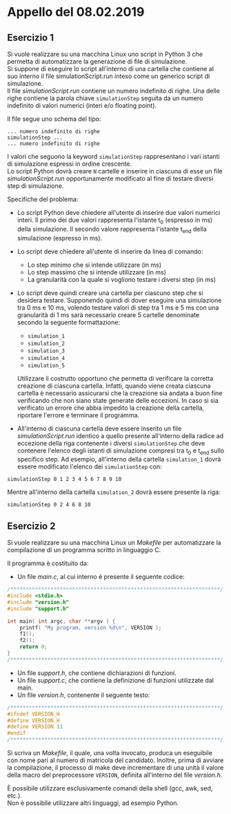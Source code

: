# Appello del 08.02.2019

## Esercizio 1
Si vuole realizzare su una macchina Linux uno script in Python 3 che permetta di automatizzare la generazione di file di simulazione.<br/>
Si suppone di eseguire lo script all'interno di una cartella che contiene al suo interno il file simulationScript.run inteso come un generico script di simulazione.<br/>
Il file *simulationScript.run* contiene un numero indefinito di righe. Una delle righe contiene la parola chiave `simulationStep` seguita da un numero indefinito di valori numerici (interi e/o floating point).

Il file segue uno schema del tipo:
```
... numero indefinito di righe
simulationStep ...
... numero indefinito di righe
```
I valori che seguono la keyword `simulationStep` rappresentano i vari istanti di simulazione espressi in ordine
crescente.<br/>
Lo script Python dovrà creare `N` cartelle e inserire in ciascuna di esse un file *simulationScript.run* opportunamente modificato al fine di testare diversi step di simulazione.

Specifiche del problema:
- Lo script Python deve chiedere all'utente di inserire due valori numerici interi. Il primo dei due valori rappresenta l'istante t<sub>0</sub> (espresso in ms) della simulazione. Il secondo valore rappresenta l'istante t<sub>end</sub> della simulazione (espresso in ms).
- Lo script deve chiedere all'utente di inserire da linea di comando:
	- Lo step minimo che si intende utilizzare (in ms)
	- Lo step massimo che si intende utilizzare (in ms)
	- La granularità con la quale si vogliono testare i diversi step (in ms)
- Lo script deve quindi creare una cartella per ciascuno step che si desidera testare. Supponendo quindi di dover eseguire una simulazione tra 0 ms e 10 ms, volendo testare valori di step tra 1 ms e 5 ms con una granularità di 1 ms sarà necessario creare 5 cartelle denominate secondo la seguente formattazione:
	- `simulation_1`
	- `simulation_2`
	- `simulation_3`
	- `simulation_4`
	- `simulation_5`
	
	Utilizzare il costrutto opportuno che permetta di verificare la corretta creazione di ciascuna cartella. Infatti, quando viene creata ciascuna cartella è necessario assicurarsi che la creazione sia andata a buon fine verificando che non siano state generate delle eccezioni.
In caso si sia verificato un errore che abbia impedito la creazione della cartella, riportare l'errore e terminare il programma.
- All'interno di ciascuna cartella deve essere inserito un file *simulationScript.run* identico a quello presente all'interno della radice ad eccezione della riga contenente i diversi `simulationStep` che deve contenere l'elenco degli istanti di simulazione compresi tra t<sub>0</sub> e t<sub>end</sub> sullo specifico step.
Ad esempio, all'interno della cartella `simulation_1` dovrà essere modificato l'elenco dei `simulationStep` con:
```
simulationStep 0 1 2 3 4 5 6 7 8 9 10
```
Mentre all'interno della cartella `simulation_2` dovrà essere presente la riga:
```
simulationStep 0 2 4 6 8 10
```

## Esercizio 2
Si vuole realizzare su una macchina Linux un *Makefile* per automatizzare la compilazione di un programma scritto in linguaggio C.

Il programma è costituito da:
- Un file *main.c*, al cui interno è presente il seguente codice:
```c
/********************************************************************/
#include <stdio.h>
#include "version.h"
#include "support.h"

int main( int argc, char **argv ) {
	printf( "My program, version %d\n", VERSION );
	f1();
	f2();
	return 0;
}
/********************************************************************/
```
- Un file *support.h*, che contiene dichiarazioni di funzioni.
- Un file *support.c*, che contiene la definizione di funzioni utilizzate dal main.
- Un file *version.h*, contenente il seguente testo:
```c
/********************************************************************/
#ifndef VERSION_H
#define VERSION_H
#define VERSION 11
#endif
/********************************************************************/
```
Si scriva un *Makefile*, il quale, una volta invocato, produca un eseguibile con nome pari al numero di matricola del candidato. Inoltre, prima di avviare la compilazione, il processo di make deve incrementare di una unità il valore della macro del preprocessore `VERSION`, definita all'interno del file *version.h*.

È possibile utilizzare esclusivamente comandi della shell (gcc, awk, sed, etc.).<br/>
Non è possibile utilizzare altri linguaggi, ad esempio Python.
